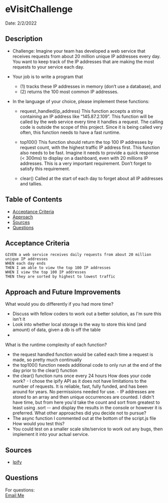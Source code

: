 # eVisitChallenge
Date: 2/2/2022

## Description  
* Challenge: Imagine your team has developed a web service that receives requests from about 20 million unique IP addresses every day. You want to keep track of the IP addresses that are making the most requests to your service each day. 

* Your job is to write a program that 
   - (1) tracks these IP addresses in memory (don’t use a database), and 
   - (2) returns the 100 most common IP addresses.

* In the language of your choice, please implement these functions:
   - request_handled(ip_address)
This function accepts a string containing an IP address like “145.87.2.109”. This function will be called by the web service every time it handles a request. The calling code is outside the scope of this project. Since it is being called very often, this function needs to have a fast runtime.

   - top100()
This function should return the top 100 IP addresses by request count, with the highest traffic IP address first. This function also needs to be fast. Imagine it needs to provide a quick response (< 300ms) to display on a dashboard, even with 20 millions IP addresses. This is a very important requirement. Don’t forget to satisfy this requirement.

   - clear()
Called at the start of each day to forget about all IP addresses and tallies.

## Table of Contents
- [Acceptance Criteria](#acceptance-criteria)
- [Approach](#approach-and-future-improvements)
- [Sources](#sources)
- [Questions](#questions)

## Acceptance Criteria
```
GIVEN a web service receives daily requests from about 20 million unique IP addresses
WHEN each day ends
THEN I am able to view the top 100 IP addresses
WHEN I view the top 100 IP addresses
THEN they are sorted by highest to lowest traffic
```

## Approach and Future Improvements
What would you do differently if you had more time?
   - Discuss with fellow coders to work out a better solution, as I'm sure this isn't it
   - Look into whether local storage is the way to store this kind (and amount) of data, given a db is off the table
   - 
What is the runtime complexity of each function?
   - the request handled function would be called each time a request is made, so pretty much continually
   - the top100() function needs additional code to only run at the end of the day prior to the clear() function
   -  the clear() function runs once every 24 hours
How does your code work?
    - I chose the ipify API as it does not have limitations to the number of requests. It is reliable, fast, fully funded, and has been around for years. No permissions needed for use. 
    - IP addresses are stored to an array and then unique occurrences are counted.
    I didn't have time, but from here you'd take the count and sort from greatest to least using .sort --  and display the results in the console or however it is preferred.
What other approaches did you decide not to pursue?
   - The async function I commented out at the bottom of the script.js file
How would you test this?
   - You could test on a smaller scale site/service to work out any bugs, then implement it into your actual service.

## Sources
- [Ipify](https://github.com/rdegges/ipify-api)

## Questions
For questions:  
[Email Me](mailto:brookejones406@gmail.com)  